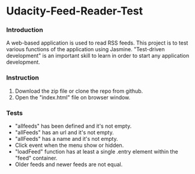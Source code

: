 # Udacity-Feed-Reader-Test
### Introduction
A web-based application is used to read RSS feeds. This project is to test various functions of the application using Jasmine. "Test-driven development" is an important skill to learn in order to start any application development.

### Instruction
1. Download the zip file or clone the repo from github.
2. Open the "index.html" file on browser window.

### Tests
- "allfeeds" has been defined and it's not empty.
- "allFeeds" has an url and it's not empty.
- "allFeeds" has a name and it's not empty.
- Click event when the menu show or hidden.
- "loadFeed" function has at least a single .entry element within the "feed" container.
- Older feeds and newer feeds are not equal.
